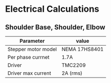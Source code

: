 # Electrical Calculations

## Shoulder Base, Shoulder, Elbow
|Parameter|value|
|---|---|
|Stepper motor model | NEMA 17HS8401 |
|Per phase currnet | 1.7A |
|Driver| TMC2209|
|Driver max current| 2A (rms)|
